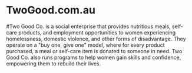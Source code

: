 # TwoGood.com.au
#Two Good Co. is a social enterprise that provides nutritious meals, self-care products, and employment opportunities to women experiencing homelessness, domestic violence, and other forms of disadvantage. They operate on a "buy one, give one" model, where for every product purchased, a meal or self-care item is donated to someone in need. Two Good Co. also runs programs to help women gain skills and confidence, empowering them to rebuild their lives.
